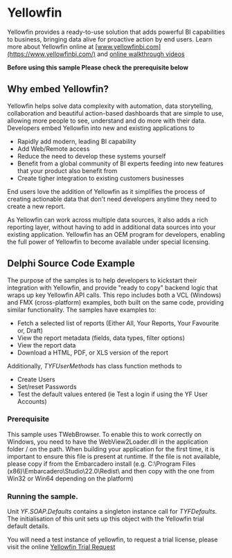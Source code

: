 # Yellowfin

Yellowfin provides a ready-to-use solution that adds powerful BI capabilities to business, bringing data alive for proactive action by end users.
Learn more about Yellowfin online at [www.yellowfinbi.com](https://www.yellowfinbi.com/) and [online walkthrough videos](https://www.yellowfinbi.com/campaign/demo-video-walkthrough)

**Before using this sample Please check the prerequisite below**

## Why embed Yellowfin?
Yellowfin helps solve data complexity with automation, data storytelling, collaboration and beautiful action-based dashboards that are simple to use, allowing more people to see, understand and do more with their data.
Developers embed Yellowfin into new and existing applications to
* Rapidly add modern, leading BI capability
* Add Web/Remote access
* Reduce the need to develop these systems yourself
* Benefit from a global community of BI experts feeding into new features that your product also benefit from
* Create tigher integration to existing customers businesses

End users love the addition of Yellowfin as it simplifies the process of creating actionable data that don't need developers anytime they need to create a new report.

As Yellowfin can work across multiple data sources, it also adds a rich reporting layer, without having to add in additional data sources into your existing application.
Yellowfin has an OEM program for developers, enabling the full power of Yellowfin to become available under special licensing.

## Delphi Source Code Example
The purpose of the samples is to help developers  to kickstart their integration with Yellowfin, and provide "ready to copy" backend logic that wraps up key Yellowfin API calls.
This repo includes both a VCL (Windows) and FMX (cross-platform) examples, both built on the same code, providing similar functionality.
The samples have examples to:
* Fetch a selected list of reports (Either All, Your Reports, Your Favourite or, Draft)
* View the report metadata (fields, data types, filter options)
* View the report data
* Download a HTML, PDF, or XLS version of the report

Additionally, *TYFUserMethods* has class function methods to
* Create Users
* Set/reset Passwords
* Test the default values entered (ie Test a login if using the YF User Accounts)

### Prerequisite
This sample uses TWebBrowser. To enable this to work correctly on Windows, you need to have the WebView2Loader.dll in the application folder / on the path.
When building your application for the first time, it is important to ensure this file is present at runtime.
If the file is not available, please copy if from the Embarcadero install (e.g. C:\Program Files (x86)\Embarcadero\Studio\22.0\Redist\ and then copy with the one from Win32 or Win64 depending on the platform)

### Running the sample.
Unit *YF.SOAP.Defaults* contains a singleton instance call for *TYFDefaults*.
The initialisation of this unit sets up this object with the Yellowfin trial default details.

You will need a test instance of yellowfin, to request a trial license, please visit the online [Yellowfin Trial Request](https://www.yellowfinbi.com/campaign/free-trial-try-yellowfin-on-your-own-data-today)
